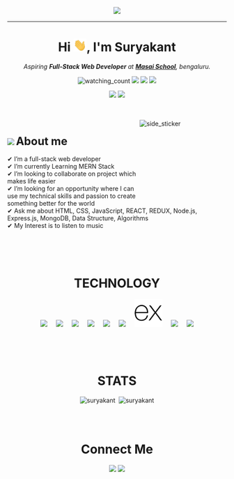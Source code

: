    <p align="center"><img src="https://github.com/thompsonemerson/thompsonemerson/raw/master/cover-thompson.png" height="200" /></p>
    <hr />
    <h1 align="center">Hi <img src="https://raw.githubusercontent.com/ABSphreak/ABSphreak/master/gifs/Hi.gif" width="30px">, I'm Suryakant</h1>
    <p align="center">
        <em>
            Aspiring <b>Full-Stack Web Developer</b> at <a href="https://www.masaischool.com/"> <b>Masai School</b></a>,
            bengaluru.
        </em>
    </p>
    <p align="center">
        <img src="https://komarev.com/ghpvc/?username=skant-2000&color=brightgreen" alt="watching_count" />
        <img src="https://img.shields.io/badge/Age-22-brightgreen" />
        <img src="https://img.shields.io/badge/Lives-India-success" />
        <img src="https://img.shields.io/badge/Languages-English%20%26%20Hindi-brightgreen" />
    </p>
    <p align="center" ><a target"blank" href="https://drive.google.com/file/d/1tJSs7Q7nAKaW8JLgINpwjdmy_H_vrAUS/view?usp=sharing"><img src="https://img.shields.io/badge/Download-Resume-blue" /></a>
<a href="https://suryakantportfolio.netlify.app/"><img src="https://img.shields.io/badge/Watch-Portfolio-blue" /></a>
</p>
    <br />
    <br />
    <img align="right" width=200px height=200px alt="side_sticker" src="https://media.giphy.com/media/TEnXkcsHrP4YedChhA/giphy.gif" />
    <br />
    <br />
    <img src="https://media.giphy.com/media/iY8CRBdQXODJSCERIr/giphy.gif" width="30px">&nbsp;<b
        style="font-size: 25px;">About me </b><br /><br />
    ✔ I’m a full-stack web developer<br>
    ✔ I’m currently Learning MERN Stack<br>
    ✔ I’m looking to collaborate on project which makes life easier<br>
    ✔ I’m looking for an opportunity where I can use my technical skills and passion to create something better for the
    world<br>
    ✔ Ask me about HTML, CSS, JavaScript, REACT, REDUX, Node.js, Express.js, MongoDB, Data Structure, Algorithms<br />
    ✔ My Interest is to listen to music
    <br />
    <br />
    <br />
    <br />
    <br />
    <h1 align="center">TECHNOLOGY</h1>
    <p align="center">
        <img src="https://cdn.jsdelivr.net/gh/devicons/devicon/icons/html5/html5-original-wordmark.svg"
            style="height: 4rem; margin-right: 1rem" />
        <img src="https://cdn.jsdelivr.net/gh/devicons/devicon/icons/css3/css3-original-wordmark.svg"
            style="height: 4rem; margin-right: 1rem" />
        <img src="https://cdn.jsdelivr.net/gh/devicons/devicon/icons/javascript/javascript-plain.svg"
            style="height: 4rem; margin-right: 1rem" />
        <img src="https://cdn.jsdelivr.net/gh/devicons/devicon/icons/react/react-original.svg"
            style="height: 4rem; margin-right: 1rem" />
        <img src="https://cdn.jsdelivr.net/gh/devicons/devicon/icons/redux/redux-original.svg"
            style="height: 4rem; margin-right: 1rem" />
        <img src="https://cdn.jsdelivr.net/gh/devicons/devicon/icons/nodejs/nodejs-original-wordmark.svg"
            style="height:4rem; background-color:white; margin-right: 1rem" />
        <img src="https://github.com/devicons/devicon/blob/master/icons/express/express-original.svg"
            style="height: 4rem; background-color:white; margin-right: 1rem" />
        <img src="https://cdn.jsdelivr.net/gh/devicons/devicon/icons/mongodb/mongodb-original-wordmark.svg"
            style="height: 4rem; margin-right: 1rem" />
        <img src="https://cdn.jsdelivr.net/gh/devicons/devicon/icons/npm/npm-original-wordmark.svg"
            style="height: 4rem" />
    </p>
    <br />
    <br />
    <br />
    <h1 align="center">STATS</h1>
    <p align="center">
        <img src="https://github-readme-stats.vercel.app/api/top-langs?username=skant-2000&show_icons=true&locale=en&layout=compact"
            alt="suryakant" width="410" height="200px" />
        &nbsp;<img src="https://github-readme-stats.vercel.app/api?username=skant-2000&show_icons=true&locale=en"
            alt="suryakant" width="410" height="200px" />
    </p>
    <br />
    <br />
    <h1 align="center">Connect Me</h1>
    <p align="center">
        <a href="https://www.linkedin.com/in/suryakant-1085b3171/"><img src="https://img.shields.io/badge/-LinkedIn-0077B5?style=flat&logo=Linkedin&logoColor=white" /></a>
        <a href="mailto:suryakant2125@outlook.com"><img src="https://img.shields.io/badge/-Mail-D14836?style=flat&logo=Gmail&logoColor=white" /></a>
    </p>

